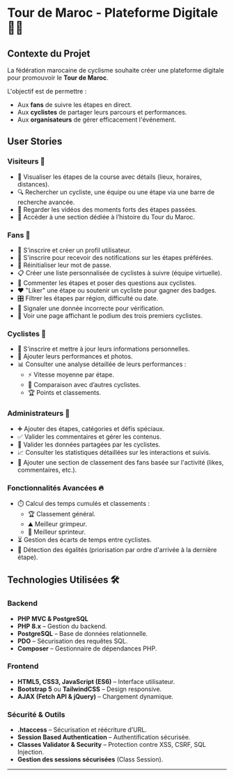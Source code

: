 # Tour de Maroc - Plateforme Digitale 🚴‍♂️

## Contexte du Projet

La fédération marocaine de cyclisme souhaite créer une plateforme digitale pour promouvoir le **Tour de Maroc**.

L'objectif est de permettre :
- Aux **fans** de suivre les étapes en direct.
- Aux **cyclistes** de partager leurs parcours et performances.
- Aux **organisateurs** de gérer efficacement l'événement.

## User Stories

### Visiteurs 🏁
- 👀 Visualiser les étapes de la course avec détails (lieux, horaires, distances).
- 🔍 Rechercher un cycliste, une équipe ou une étape via une barre de recherche avancée.
- 🎥 Regarder les vidéos des moments forts des étapes passées.
- 📜 Accéder à une section dédiée à l’histoire du Tour du Maroc.

### Fans 🏅
- 📝 S'inscrire et créer un profil utilisateur.
- 🔔 S'inscrire pour recevoir des notifications sur les étapes préférées.
- 🔑 Réinitialiser leur mot de passe.
- 📋 Créer une liste personnalisée de cyclistes à suivre (équipe virtuelle).
- 💬 Commenter les étapes et poser des questions aux cyclistes.
- ❤️ "Liker" une étape ou soutenir un cycliste pour gagner des badges.
- 🎛️ Filtrer les étapes par région, difficulté ou date.
- 🚨 Signaler une donnée incorrecte pour vérification.
- 🥇 Voir une page affichant le podium des trois premiers cyclistes.

### Cyclistes 🚵
- 🚴 S'inscrire et mettre à jour leurs informations personnelles.
- 📸 Ajouter leurs performances et photos.
- 📊 Consulter une analyse détaillée de leurs performances :
  - ⚡ Vitesse moyenne par étape.
  - 🔄 Comparaison avec d’autres cyclistes.
  - 🏆 Points et classements.

### Administrateurs 📌
- ➕ Ajouter des étapes, catégories et défis spéciaux.
- ✅ Valider les commentaires et gérer les contenus.
- 📧 Valider les données partagées par les cyclistes.
- 📈 Consulter les statistiques détaillées sur les interactions et suivis.
- 🌟 Ajouter une section de classement des fans basée sur l'activité (likes, commentaires, etc.).

### Fonctionnalités Avancées 🔥
- ⏱️ Calcul des temps cumulés et classements :
  - 🏆 Classement général.
  - ⛰️ Meilleur grimpeur.
  - 🚀 Meilleur sprinteur.
- ⏳ Gestion des écarts de temps entre cyclistes.
- 🔄 Détection des égalités (priorisation par ordre d'arrivée à la dernière étape).

## Technologies Utilisées 🛠️

### Backend
- **PHP MVC & PostgreSQL**
- **PHP 8.x** – Gestion du backend.
- **PostgreSQL** – Base de données relationnelle.
- **PDO** – Sécurisation des requêtes SQL.
- **Composer** – Gestionnaire de dépendances PHP.

### Frontend
- **HTML5, CSS3, JavaScript (ES6)** – Interface utilisateur.
- **Bootstrap 5** ou **TailwindCSS** – Design responsive.
- **AJAX (Fetch API & jQuery)** – Chargement dynamique.

### Sécurité & Outils
- **.htaccess** – Sécurisation et réécriture d’URL.
- **Session Based Authentication** – Authentification sécurisée.
- **Classes Validator & Security** – Protection contre XSS, CSRF, SQL Injection.
- **Gestion des sessions sécurisées** (Class Session).

---